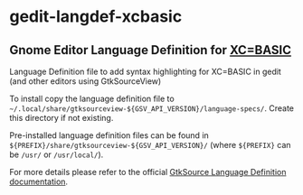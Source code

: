 # gedit-langdef-xcbasic
## Gnome Editor Language Definition for [XC=BASIC](https://github.com/neilsf/XC-BASIC3/)

Language Definition file to add syntax highlighting for XC=BASIC in gedit (and other editors using GtkSourceView)

To install copy the language definition file to `~/.local/share/gtksourceview-${GSV_API_VERSION}/language-specs/`. Create this directory if not existing.

Pre-installed language definition files can be found in `${PREFIX}/share/gtksourceview-${GSV_API_VERSION}/` (where `${PREFIX}` can be `/usr/` or `/usr/local/`).

For more details please refer to the official [GtkSource Language Definition documentation](https://gnome.pages.gitlab.gnome.org/gtksourceview/gtksourceview5/lang-reference.html).
